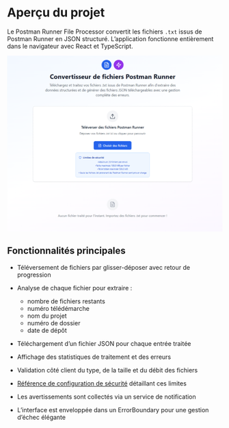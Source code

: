 # Aperçu du projet

Le Postman Runner File Processor convertit les fichiers `.txt` issus de Postman Runner en JSON structuré. L’application fonctionne entièrement dans le navigateur avec React et TypeScript.

![Aperçu de l’interface](ui-screenshot.png)

## Fonctionnalités principales

- Téléversement de fichiers par glisser-déposer avec retour de progression
- Analyse de chaque fichier pour extraire :

  - nombre de fichiers restants
  - numéro télédémarche
  - nom du projet
  - numéro de dossier
  - date de dépôt

- Téléchargement d’un fichier JSON pour chaque entrée traitée
- Affichage des statistiques de traitement et des erreurs
- Validation côté client du type, de la taille et du débit des fichiers
- [Référence de configuration de sécurité](../reference/security-config.md) détaillant ces limites
- Les avertissements sont collectés via un service de notification
- L’interface est enveloppée dans un ErrorBoundary pour une gestion d’échec élégante

